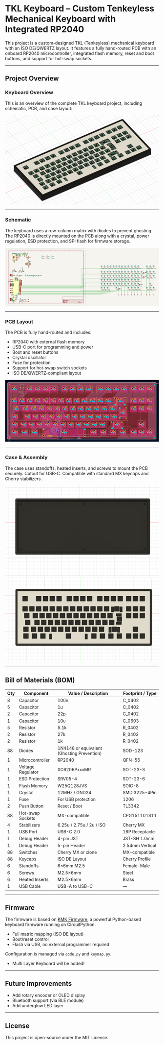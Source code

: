# TKL Keyboard – Custom Tenkeyless Mechanical Keyboard with Integrated RP2040

This project is a custom-designed TKL (Tenkeyless) mechanical keyboard with an ISO DE/QWERTZ layout. It features a fully hand-routed PCB with an onboard RP2040 microcontroller, integrated flash memory, reset and boot buttons, and support for hot-swap sockets.

---

## Project Overview

### Keyboard Overview  
This is an overview of the complete TKL keyboard project, including schematic, PCB, and case layout:

![Keyboard Overview](images/CASE-Complete.png)

---

### Schematic  
The keyboard uses a row-column matrix with diodes to prevent ghosting. The RP2040 is directly mounted on the PCB along with a crystal, power regulation, ESD protection, and SPI flash for firmware storage.

![Schematic](images/Schematics.png)

---

### PCB Layout  
The PCB is fully hand-routed and includes:

- RP2040 with external flash memory  
- USB-C port for programming and power  
- Boot and reset buttons  
- Crystal oscillator  
- Fuse for protection  
- Support for hot-swap switch sockets  
- ISO DE/QWERTZ-compliant layout  

![PCB Layout](images/PCB.png)

---

### Case & Assembly  
The case uses standoffs, heated inserts, and screws to mount the PCB securely. Cutout for USB-C.
Compatible with standard MX keycaps and Cherry stabilizers.

![Case Bottom with space for heated inserts](images/CASE-Bottom.png)
![Case](images/CASE-Top.png)

---

## Bill of Materials (BOM)

| Qty | Component              | Value / Description                          | Footprint / Type                      |
|-----|------------------------|----------------------------------------------|---------------------------------------|
| 8   | Capacitor              | 100n                                         | C_0402                                |
| 5   | Capacitor              | 1u                                           | C_0402                                |
| 2   | Capacitor              | 22p                                          | C_0402                                |
| 1   | Capacitor              | 10u                                          | C_0603                                |
| 5   | Resistor               | 5.1k                                         | R_0402                                |
| 2   | Resistor               | 27k                                          | R_0402                                |
| 2   | Resistor               | 1k                                           | R_0402                                |
| 88  | Diodes                 | 1N4148 or equivalent (Ghosting Prevention)   | SOD-123                               |
| 1   | Microcontroller        | RP2040                                       | QFN-56                                |
| 1   | Voltage Regulator      | XC6206PxxxMR                                 | SOT-23-3                              |
| 1   | ESD Protection         | SRV05-4                                      | SOT-23-6                              |
| 1   | Flash Memory           | W25Q128JVS                                   | SOIC-8                                |
| 1   | Crystal                | 12MHz / GND24                                | SMD 3225-4Pin                         |
| 1   | Fuse                   | For USB protection                           | 1206                                  |
| 2   | Push Button            | Reset / Boot                                 | TL3342                                |
| 88  | Hot-swap Sockets       | MX-compatible                                | CPG151101S11                          |
| 4   | Stabilizers            | 6.25u / 2.75u / 2u / ISO                     | Cherry MX                             |
| 1   | USB Port               | USB-C 2.0                                    | 16P Receptacle                        |
| 1   | Debug Header           | 4-pin JST                                    | JST-SH 1.0mm                          |
| 1   | Debug Header           | 5-pin Header                                 | 2.54mm Vertical                       |
| 88  | Switches               | Cherry MX or clone                           | MX-compatible                         |
| 88  | Keycaps                | ISO DE Layout                                | Cherry Profile                        |
| 6   | Standoffs              | 6×6mm M2.5                                   | Female-Male                           |
| 6   | Screws                 | M2.5×6mm                                     | Steel                                 |
| 6   | Heated Inserts         | M2.5×6mm                                     | Brass                                 |
| 1   | USB Cable              | USB-A to USB-C                               | —                                     |

---

## Firmware

The firmware is based on [KMK Firmware](https://github.com/KMKfw/kmk_firmware), a powerful Python-based keyboard firmware running on CircuitPython.

- Full matrix mapping (ISO DE layout)  
- Boot/reset control  
- Flash via USB, no external programmer required

Configuration is managed via `code.py` and `keymap.py`.

- Multi Layer Keyboard will be added!

---

## Future Improvements
 
- Add rotary encoder or OLED display  
- Bluetooth support (via BLE module)  
- Add underglow LED layer

---

## License

This project is open-source under the MIT License.
